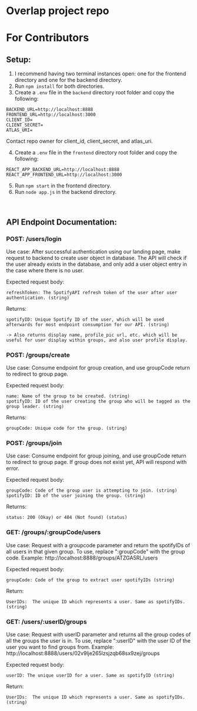 # Overlap project repo

# For Contributors
## Setup:
1. I recommend having two terminal instances open: one for the frontend directory and one for the backend directory.
2. Run `npm install` for both directories.
3. Create a `.env` file in the `backend` directory root folder and copy the following:
```
BACKEND_URL=http://localhost:8888
FRONTEND_URL=http://localhost:3000
CLIENT_ID=
CLIENT_SECRET=
ATLAS_URI=
```
Contact repo owner for client_id, client_secret, and atlas_uri.

4. Create a `.env` file in the `frontend` directory root folder and copy the following:
```
REACT_APP_BACKEND_URL=http://localhost:8888
REACT_APP_FRONTEND_URL=http://localhost:3000
```
5. Run `npm start` in the frontend directory.
6. Run `node app.js` in the backend directory.  
<br/>

## API Endpoint Documentation:
### POST: /users/login
Use case:
After successful authentication using our landing page, make request to backend to create user object in database. The API will check if the user already exists in the database, and only add a user object entry in the case where there is no user.

Expected request body:
```
refreshToken: The SpotifyAPI refresh token of the user after user authentication. (string)
```

Returns:
```
spotifyID: Unique Spotify ID of the user, which will be used afterwards for most endpoint consumption for our API. (string)

-> Also returns display name, profile_pic url, etc. which will be useful for user display within groups, and also user profile display.
```

### POST: /groups/create
Use case:
Consume endpoint for group creation, and use groupCode return to redirect to group page.

Expected request body:
```
name: Name of the group to be created. (string)
spotifyID: ID of the user creating the group who will be tagged as the group leader. (string)
```

Returns:
```
groupCode: Unique code for the group. (string)
```

### POST: /groups/join
Use case:
Consume endpoint for group joining, and use groupCode return to redirect to group page. If group does not exist yet, API will respond with error.

Expected request body:
```
groupCode: Code of the group user is attempting to join. (string)
spotifyID: ID of the user joining the group. (string)
```

Returns:
```
status: 200 (Okay) or 404 (Not found) (status)
```


### GET: /groups/:groupCode/users
Use case:
Request with a groupcode parameter and return the spotifyIDs of all users in that given group. To use, replace ":groupCode" with the group code. Example: http://localhost:8888/groups/ATZGA5RL/users

Expected request body:

```
groupCode: Code of the group to extract user spotifyIDs (string)
```

Return:

```
UserIDs:  The unique ID which represents a user. Same as spotifyIDs. (string)
```

### GET: /users/:userID/groups
Use case:
Request with userID parameter and returns all the group codes of all the groups the user is in. To use, replace ":userID" with the user ID of the user you want to find groups from. 
Example: http://localhost:8888/users/02v9lje265lzsjzqb68sx9zej/groups

Expected request body:

```
userID: The unique userID for a user. Same as spotifyID (string)
```

Return:

```
UserIDs:  The unique ID which represents a user. Same as spotifyIDs. (string)
```
